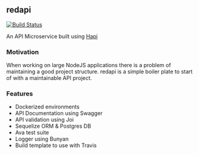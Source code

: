 ## redapi

[![Build Status](https://travis-ci.org/redvelvet-org/red-api.svg?branch=master)](https://travis-ci.org/redvelvet-org/red-api)


An API Microservice built using [Hapi](https://hapijs.com/)

### Motivation

When working on large NodeJS applications there is a problem of maintaining a good project structure. redapi is a simple boiler plate to start of with a maintainable API project.

### Features

- Dockerized environments
- API Documentation using Swagger
- API validation using Joi
- Sequelize ORM & Postgres DB
- Ava test suite
- Logger using Bunyan
- Build template to use with Travis
